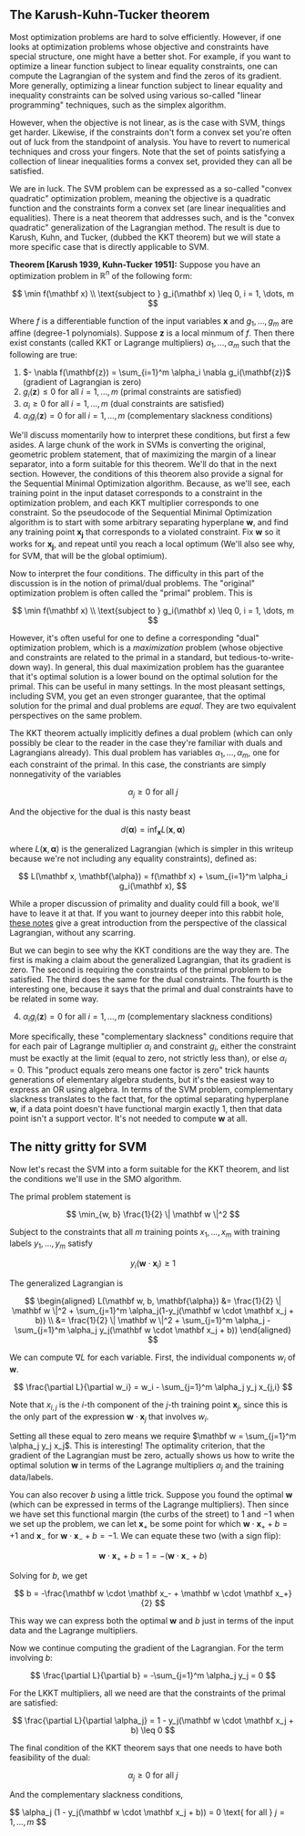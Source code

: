 ## The Karush-Kuhn-Tucker theorem

Most optimization problems are hard to solve efficiently. However, if one looks at optimization problems whose objective and constraints have special structure, one might have a better shot. For example, if you want to optimize a linear function subject to linear equality constraints, one can compute the Lagrangian of the system and find the zeros of its gradient. More generally, optimizing a linear function subject to linear equality and inequality constraints can be solved using various so-called "linear programming" techniques, such as the simplex algorithm.

However, when the objective is not linear, as is the case with SVM, things get harder. Likewise, if the constraints don't form a convex set you're often out of luck from the standpoint of analysis. You have to revert to numerical techniques and cross your fingers. Note that the set of points satisfying a collection of linear inequalities forms a convex set, provided they can all be satisfied.

We are in luck. The SVM problem can be expressed as a so-called "convex quadratic" optimization problem, meaning the objective is a quadratic function and the constraints form a convex set (are linear inequalities and equalities). There is a neat theorem that addresses such, and is the "convex quadratic" generalization of the Lagrangian method. The result is due to Karush, Kuhn, and Tucker, (dubbed the KKT theorem) but we will state a more specific case that is directly applicable to SVM.

**Theorem [Karush 1939, Kuhn-Tucker 1951]:** Suppose you have an optimization problem in $\mathbb{R}^n$ of the following form:

$$
\min f(\mathbf x) \\ 
\text{subject to } g_i(\mathbf x) \leq 0, i = 1, \dots, m
$$

Where $f$ is a differentiable function of the input variables $\mathbf{x}$ and $g_1, \dots, g_m$ are affine (degree-1 polynomials). Suppose $\mathbf{z}$ is a local minmum of $f$. Then there exist constants (called KKT or Lagrange multipliers) $\alpha_1, \dots, \alpha_m$ such that the following are true:

 1. $- \nabla f(\mathbf{z}) = \sum_{i=1}^m \alpha_i \nabla g_i(\mathbf{z})$ (gradient of Lagrangian is zero)
 2. $g_i(\mathbf{z}) \leq 0$ for all $i = 1, \dots, m$ (primal constraints are satisfied)
 3. $\alpha_i \geq 0$ for all $i = 1, \dots, m$ (dual constraints are satisfied)
 4. $\alpha_i g_i(\mathbf{z}) = 0$ for all $i = 1, \dots, m$ (complementary slackness conditions)

We'll discuss momentarily how to interpret these conditions, but first a few asides. A large chunk of the work in SVMs is converting the original, geometric problem statement, that of maximizing the margin of a linear separator, into a form suitable for this theorem. We'll do that in the next section. However, the conditions of this theorem also provide a signal for the Sequential Minimal Optimization algorithm. Because, as we'll see, each training point in the input dataset corresponds to a constraint in the optimization problem, and each KKT multiplier corresponds to one constraint. So the pseudocode of the Sequential Minimal Optimization algorithm is to start with some arbitrary separating hyperplane $\mathbf{w}$, and find any training point $\mathbf{x_j}$ that corresponds to a violated constraint. Fix $\mathbf{w}$ so it works for $\mathbf{x_j}$, and repeat until you reach a local optimum (We'll also see why, for SVM, that will be the global optimium).

Now to interpret the four conditions. The difficulty in this part of the discussion is in the notion of primal/dual problems. The "original" optimization problem is often called the "primal" problem. This is 

$$
\min f(\mathbf x) \\ 
\text{subject to } g_i(\mathbf x) \leq 0, i = 1, \dots, m
$$

However, it's often useful for one to define a corresponding "dual" optimization problem, which is a _maximization_ problem (whose objective and constraints are related to the primal in a standard, but tedious-to-write-down way). In general, this dual maximization problem has the guarantee that it's optimal solution is a lower bound on the optimal solution for the primal. This can be useful in many settings. In the most pleasant settings, including SVM, you get an even stronger guarantee, that the optimal solution for the primal and dual problems are _equal_. They are two equivalent perspectives on the same problem.

The KKT theorem actually implicitly defines a dual problem (which can only possibly be clear to the reader in the case they're familiar with duals and Lagrangians already). This dual problem has variables $\alpha_1, \dots, \alpha_m$, one for each constraint of the primal. In this case, the constriants are simply nonnegativity of the variables

$$
\alpha_j \geq 0 \text{ for all } j
$$

And the objective for the dual is this nasty beast

$$
d(\mathbf{\alpha}) = \inf_{\mathbf x} L(\mathbf x, \mathbf{\alpha})
$$

where $L(\mathbf x, \mathbf{\alpha})$ is the generalized Lagrangian (which is simpler in this writeup because we're not including any equality constraints), defined as:

$$
L(\mathbf x, \mathbf{\alpha}) = f(\mathbf x) + \sum_{i=1}^m \alpha_i g_i(\mathbf x),
$$

While a proper discussion of primality and duality could fill a book, we'll have to leave it at that. If you want to journey deeper into this rabbit hole, [these notes](https://people.eecs.berkeley.edu/~klein/papers/lagrange-multipliers.pdf) give a great introduction from the perspective of the classical Lagrangian, without any scarring.

But we can begin to see why the KKT conditions are the way they are. The first is making a claim about the generalized Lagrangian, that its gradient is zero. The second is requiring the constraints of the primal problem to be satisfied. The third does the same for the dual constraints. The fourth is the interesting one, because it says that the primal and dual constraints have to be related in some way.

 4. $\alpha_i g_i(\mathbf{z}) = 0$ for all $i = 1, \dots, m$ (complementary slackness conditions)

More specifically, these "complementary slackness" conditions require that for each pair of Lagrange multiplier $\alpha_i$ and constraint $g_i$, either the constraint must be exactly at the limit (equal to zero, not strictly less than), or else $\alpha_i = 0$. This "product equals zero means one factor is zero" trick haunts generations of elementary algebra students, but it's the easiest way to express an OR using algebra. In terms of the SVM problem, complementary slackness translates to the fact that, for the optimal separating hyperplane $\mathbf{w}$, if a data point doesn't have functional margin exactly 1, then that data point isn't a support vector. It's not needed to compute $\mathbf{w}$ at all.


## The nitty gritty for SVM

Now let's recast the SVM into a form suitable for the KKT theorem, and list the conditions we'll use in the SMO algorithm.

The primal problem statement is 

$$
\min_{w, b} \frac{1}{2} \| \mathbf w \|^2
$$

Subject to the constraints that all $m$ training points $x_1, \dots, x_m$ with training labels $y_1, \dots, y_m$ satisfy

$$
y_i( \mathbf w \cdot \mathbf x_i) \geq 1
$$

The generalized Lagrangian is

$$
\begin{aligned}
L(\mathbf w, b, \mathbf{\alpha}) 
    &= \frac{1}{2} \| \mathbf w \|^2 + \sum_{j=1}^m \alpha_j(1-y_j(\mathbf w \cdot \mathbf x_j + b)) \\ 
    &= \frac{1}{2} \| \mathbf w \|^2 + \sum_{j=1}^m \alpha_j - \sum_{j=1}^m \alpha_j y_j(\mathbf w \cdot \mathbf x_j + b))
\end{aligned}
$$

We can compute $\nabla L$ for each variable. First, the individual components $w_i$ of $\mathbf w$.

$$
\frac{\partial L}{\partial w_i} = w_i - \sum_{j=1}^m \alpha_j y_j x_{j,i}
$$ 

Note that $x_{i,j}$ is the $i$-th component of the $j$-th training point $\mathbf x_j$, since this is the only part of the expression $\mathbf w \cdot \mathbf x_j$ that involves $w_i$.

Setting all these equal to zero means we require $\mathbf w = \sum_{j=1}^m \alpha_j y_j x_j$. This is interesting! The optimality criterion, that the gradient of the Lagrangian must be zero, actually shows us how to write the optimal solution $\mathbf w$ in terms of the Lagrange multipliers $\alpha_j$ and the training data/labels.

You can also recover $b$ using a little trick. Suppose you found the optimal $\mathbf w$ (which can be expressed in terms of the Lagrange multipliers). Then since we have set this functional margin (the curbs of the street) to $1$ and $-1$ when we set up the problem, we can let $\mathbf{x}_+$ be some point for which $\mathbf w \cdot \mathbf x_+ + b = +1$ and $\mathbf{x}_-$ for $\mathbf w \cdot \mathbf x_- + b = -1$. We can equate these two (with a sign flip):

$$
\mathbf w \cdot \mathbf x_+ + b = 1 = -(\mathbf w \cdot \mathbf x_- + b)
$$ 

Solving for $b$, we get

$$
b = -\frac{\mathbf w \cdot \mathbf x_- + \mathbf w \cdot \mathbf x_+}{2}
$$

This way we can express both the optimal $\mathbf w$ and $b$ just in terms of the input data and the Lagrange multipliers.

Now we continue computing the gradient of the Lagrangian. For the term involving $b$:

$$
\frac{\partial L}{\partial b} = -\sum_{j=1}^m \alpha_j y_j = 0
$$

For the LKKT multipliers, all we need are that the constraints of the primal are satisfied:

$$
\frac{\partial L}{\partial \alpha_j} = 1 - y_j(\mathbf w \cdot \mathbf x_j + b) \leq 0
$$

The final condition of the KKT theorem says that one needs to have both feasibility of the dual:

$$
\alpha_j \geq 0 \text{ for all } j
$$

And the complementary slackness conditions, 

$$
\alpha_j (1 - y_j(\mathbf w \cdot \mathbf x_j + b)) = 0 \text{ for all } $j = 1, \dots, m$
$$
